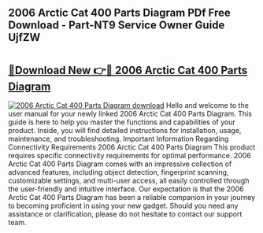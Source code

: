 ## 2006 Arctic Cat 400 Parts Diagram PDf Free Download - Part-NT9 Service Owner Guide UjfZW

# <h2><a href="http://dfj7ye8.blite.top/?on=2006+Arctic+Cat+400+Parts+Diagram">🔗Download New 👉🔴 2006 Arctic Cat 400 Parts Diagram</a></h2>

[![2006 Arctic Cat 400 Parts Diagram download](https://i.imgur.com/lujVjoI.png)](http://dfj7ye8.blite.top/?on=2006+Arctic+Cat+400+Parts+Diagram)
Hello and welcome to the user manual for your newly linked 2006 Arctic Cat 400 Parts Diagram. This guide is here to help you master the functions and capabilities of your product. Inside, you will find detailed instructions for installation, usage, maintenance, and troubleshooting. Important Information Regarding Connectivity Requirements 2006 Arctic Cat 400 Parts Diagram This product requires specific connectivity requirements for optimal performance. 2006 Arctic Cat 400 Parts Diagram comes with an impressive collection of advanced features, including object detection, fingerprint scanning, customizable settings, and multi-user access, all easily controlled through the user-friendly and intuitive interface. Our expectation is that the 2006 Arctic Cat 400 Parts Diagram has been a reliable companion in your journey to becoming proficient in using your new gadget. Should you need any assistance or clarification, please do not hesitate to contact our support team.
